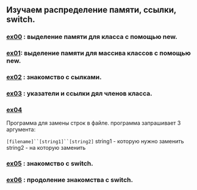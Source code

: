 ## Изучаем распределение памяти, ссылки, switch. 

### [ex00](https://github.com/odgigodji/CPP/tree/master/CPP01/ex00) : выделение памяти для класса с помощью new.
### [ex01](https://github.com/odgigodji/CPP/tree/master/CPP01/ex01): выделение памяти для массива классов с помощью new.
### [ex02](https://github.com/odgigodji/CPP/tree/master/CPP01/ex02) : знакомство с сылками.
### [ex03](https://github.com/odgigodji/CPP/tree/master/CPP01/ex03) : указатели и ссылки дял членов класса.
### [ex04](https://github.com/odgigodji/CPP/tree/master/CPP01/ex04)
Программа для замены строк в файлe.
программа запрашивает 3 аргумента: 

`[filename]``[string1]``[string2]`
string1 - которую нужно заменить
string2 - на которую заменить
### [ex05](https://github.com/odgigodji/CPP/tree/master/CPP01/ex05) : знакомство с switch.
### [ex06](https://github.com/odgigodji/CPP/tree/master/CPP01/ex06) : продоление знакомства с switch.
